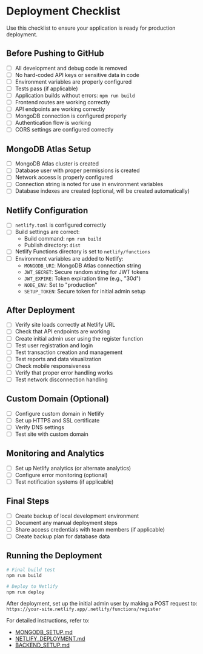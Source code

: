 # Deployment Checklist

Use this checklist to ensure your application is ready for production deployment.

## Before Pushing to GitHub

- [ ] All development and debug code is removed
- [ ] No hard-coded API keys or sensitive data in code
- [ ] Environment variables are properly configured
- [ ] Tests pass (if applicable)
- [ ] Application builds without errors: `npm run build`
- [ ] Frontend routes are working correctly
- [ ] API endpoints are working correctly
- [ ] MongoDB connection is configured properly
- [ ] Authentication flow is working
- [ ] CORS settings are configured correctly

## MongoDB Atlas Setup

- [ ] MongoDB Atlas cluster is created
- [ ] Database user with proper permissions is created
- [ ] Network access is properly configured
- [ ] Connection string is noted for use in environment variables
- [ ] Database indexes are created (optional, will be created automatically)

## Netlify Configuration

- [ ] `netlify.toml` is configured correctly
- [ ] Build settings are correct: 
  - Build command: `npm run build`
  - Publish directory: `dist`
- [ ] Netlify Functions directory is set to `netlify/functions`
- [ ] Environment variables are added to Netlify:
  - `MONGODB_URI`: MongoDB Atlas connection string
  - `JWT_SECRET`: Secure random string for JWT tokens
  - `JWT_EXPIRE`: Token expiration time (e.g., "30d")
  - `NODE_ENV`: Set to "production"
  - `SETUP_TOKEN`: Secure token for initial admin setup

## After Deployment

- [ ] Verify site loads correctly at Netlify URL
- [ ] Check that API endpoints are working
- [ ] Create initial admin user using the register function
- [ ] Test user registration and login
- [ ] Test transaction creation and management
- [ ] Test reports and data visualization
- [ ] Check mobile responsiveness
- [ ] Verify that proper error handling works
- [ ] Test network disconnection handling

## Custom Domain (Optional)

- [ ] Configure custom domain in Netlify
- [ ] Set up HTTPS and SSL certificate
- [ ] Verify DNS settings
- [ ] Test site with custom domain

## Monitoring and Analytics

- [ ] Set up Netlify analytics (or alternate analytics)
- [ ] Configure error monitoring (optional)
- [ ] Test notification systems (if applicable)

## Final Steps

- [ ] Create backup of local development environment
- [ ] Document any manual deployment steps
- [ ] Share access credentials with team members (if applicable)
- [ ] Create backup plan for database data

## Running the Deployment

```bash
# Final build test
npm run build

# Deploy to Netlify
npm run deploy
```

After deployment, set up the initial admin user by making a POST request to:
`https://your-site.netlify.app/.netlify/functions/register`

For detailed instructions, refer to:
- [MONGODB_SETUP.md](MONGODB_SETUP.md)
- [NETLIFY_DEPLOYMENT.md](NETLIFY_DEPLOYMENT.md)
- [BACKEND_SETUP.md](BACKEND_SETUP.md)